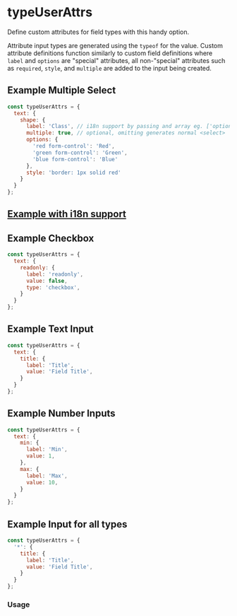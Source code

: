 # typeUserAttrs
Define custom attributes for field types with this handy option.

Attribute input types are generated using the `typeof` for the value. Custom attribute definitions function similarly to custom field definitions where `label` and `options` are "special" attributes, all non-"special" attributes such as `required`, `style`, and `multiple` are added to the input being created.

## Example Multiple Select
```javascript
const typeUserAttrs = {
  text: {
    shape: {
      label: 'Class', // i18n support by passing and array eg. ['optionCount', {count: 3}]
      multiple: true, // optional, omitting generates normal <select>
      options: {
        'red form-control': 'Red',
        'green form-control': 'Green',
        'blue form-control': 'Blue'
      },
      style: 'border: 1px solid red'
    }
  }
};
```

## [Example with i18n support](https://codepen.io/sudharshan/pen/EMqvbG?editors=1010)

## Example Checkbox
```javascript
const typeUserAttrs = {
  text: {
    readonly: {
      label: 'readonly',
      value: false,
      type: 'checkbox',
    }
  }
};
```

## Example Text Input
```javascript
const typeUserAttrs = {
  text: {
    title: {
      label: 'Title',
      value: 'Field Title',
    }
  }
};
```

## Example Number Inputs
```javascript
const typeUserAttrs = {
  text: {
    min: {
      label: 'Min',
      value: 1,
    },
    max: {
      label: 'Max',
      value: 10,
    }
  }
};
```

## Example Input for all types
```javascript
const typeUserAttrs = {
  '*': {
    title: {
      label: 'Title',
      value: 'Field Title',
    }
  }
};
```

### Usage
<p data-height="525" data-embed-version="2" data-theme-id="22927" data-slug-hash="yaJbZZ" data-default-tab="js,result" data-user="sudharshan" class="codepen"></p>
